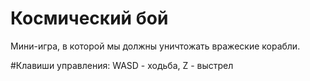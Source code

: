 # Космический бой
Мини-игра, в которой мы должны уничтожать вражеские корабли.

#Клавиши управления: WASD - ходьба, Z - выстрел
